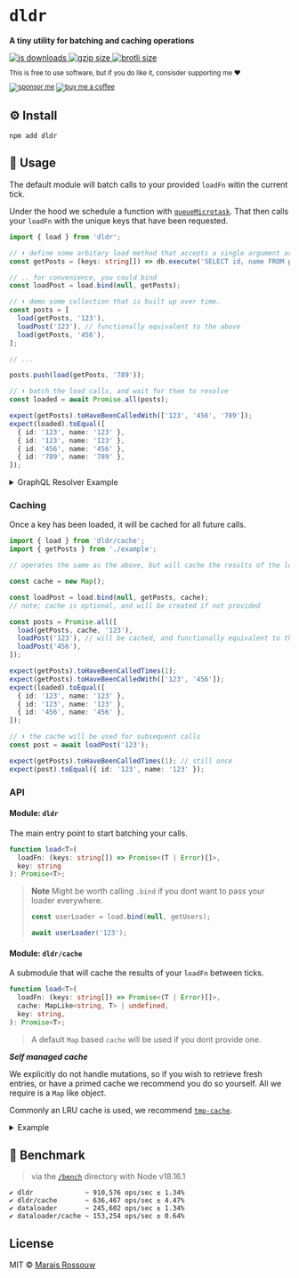 <div align="left">

<samp>

# dldr

</samp>

**A tiny utility for batching and caching operations**

<a href="https://npm-stat.com/charts.html?package=dldr">
  <img src="https://badgen.net/npm/dm/dldr?color=black&label=npm%20downloads" alt="js downloads">
</a>
<a href="https://unpkg.com/dldr/index.mjs">
  <img src="https://img.badgesize.io/https://unpkg.com/dldr/index.mjs?compression=gzip&label=gzip&color=black" alt="gzip size" />
</a>
<a href="https://unpkg.com/dldr/index.mjs">
  <img src="https://img.badgesize.io/https://unpkg.com/dldr/index.mjs?compression=brotli&label=brotli&color=black" alt="brotli size" />
</a>

<br />

<sup>

This is free to use software, but if you do like it, consisder supporting me ❤️

[![sponsor me](https://badgen.net/badge/icon/sponsor?icon=github&label&color=gray)](https://github.com/sponsors/maraisr)
[![buy me a coffee](https://badgen.net/badge/icon/buymeacoffee?icon=buymeacoffee&label&color=gray)](https://www.buymeacoffee.com/marais)

</sup>

</div>

## ⚙️ Install

```shell
npm add dldr
```

## 🚀 Usage

The default module will batch calls to your provided `loadFn` witin the current tick.

Under the hood we schedule a function with
[`queueMicrotask`](https://developer.mozilla.org/en-US/docs/Web/API/queueMicrotask). That then calls your `loadFn` with
the unique keys that have been requested.

```ts
import { load } from 'dldr';

// ⬇️ define some arbitary load method that accepts a single argument array of keys
const getPosts = (keys: string[]) => db.execute('SELECT id, name FROM posts WHERE id IN (?)', [keys]);

// .. for convenience, you could bind
const loadPost = load.bind(null, getPosts);

// ⬇️ demo some collection that is built up over time.
const posts = [
  load(getPosts, '123'),
  loadPost('123'), // functionally equivalent to the above
  load(getPosts, '456'),
];

// ...

posts.push(load(getPosts, '789'));

// ⬇️ batch the load calls, and wait for them to resolve
const loaded = await Promise.all(posts);

expect(getPosts).toHaveBeenCalledWith(['123', '456', '789']);
expect(loaded).toEqual([
  { id: '123', name: '123' },
  { id: '123', name: '123' },
  { id: '456', name: '456' },
  { id: '789', name: '789' },
]);
```

<details>

<summary>GraphQL Resolver Example</summary>

```ts
import { load } from 'dldr';
import { graphql, buildSchema } from 'graphql';

const schema = buildSchema(`
    type Query {
        me(name: String!): String!
    }
`);

const operation = `{
    a: me(name: "John")
    b: me(name: "Jane")
}`;

const results = await graphql({
  schema,
  source: operation,
  contextValue: {
    getUser: load.bind(null, async (names) => {
      // Assume youre calling out to a db or something
      const result = names.map((name) => name);

      // lets pretend this is a promise
      return Promise.resolve(result);
    }),
  },
  rootValue: {
    me: ({ name }, ctx) => {
      return ctx.getUser(name);
    },
  },
});
```

</details>

### Caching

Once a key has been loaded, it will be cached for all future calls.

```ts
import { load } from 'dldr/cache';
import { getPosts } from './example';

// operates the same as the above, but will cache the results of the load method

const cache = new Map();

const loadPost = load.bind(null, getPosts, cache);
// note; cache is optional, and will be created if not provided

const posts = Promise.all([
  load(getPosts, cache, '123'),
  loadPost('123'), // will be cached, and functionally equivalent to the above
  loadPost('456'),
]);

expect(getPosts).toHaveBeenCalledTimes(1);
expect(getPosts).toHaveBeenCalledWith(['123', '456']);
expect(loaded).toEqual([
  { id: '123', name: '123' },
  { id: '123', name: '123' },
  { id: '456', name: '456' },
]);

// ⬇️ the cache will be used for subsequent calls
const post = await loadPost('123');

expect(getPosts).toHaveBeenCalledTimes(1); // still once
expect(post).toEqual({ id: '123', name: '123' });
```

### API

#### Module: `dldr`

The main entry point to start batching your calls.

<!-- prettier-ignore-start -->
```ts
function load<T>(
  loadFn: (keys: string[]) => Promise<(T | Error)[]>,
  key: string
): Promise<T>;
```
<!-- prettier-ignore-end -->

> **Note** Might be worth calling `.bind` if you dont want to pass your loader everywhere.
>
> ```js
> const userLoader = load.bind(null, getUsers);
>
> await userLoader('123');
> ```

#### Module: `dldr/cache`

A submodule that will cache the results of your `loadFn` between ticks.

```ts
function load<T>(
  loadFn: (keys: string[]) => Promise<(T | Error)[]>,
  cache: MapLike<string, T> | undefined,
  key: string,
): Promise<T>;
```

> A default `Map` based `cache` will be used if you dont provide one.

**_Self managed cache_**

We explicitly do not handle mutations, so if you wish to retrieve fresh entries, or have a primed cache we recommend you
do so yourself. All we require is a `Map` like object.

Commonly an LRU cache is used, we recommend [`tmp-cache`](https://github.com/lukeed/tmp-cache).

<details>

<summary>Example</summary>

```ts
import LRU from 'tmp-cache';
import { load } from 'dldr/cache';

const loadUser = load.bind(null, getUsers, new LRU(100));
```

</details>

## 💨 Benchmark

> via the [`/bench`](/bench) directory with Node v18.16.1

```
✔ dldr             ~ 910,576 ops/sec ± 1.34%
✔ dldr/cache       ~ 636,467 ops/sec ± 4.47%
✔ dataloader       ~ 245,602 ops/sec ± 1.34%
✔ dataloader/cache ~ 153,254 ops/sec ± 0.64%
```

## License

MIT © [Marais Rossouw](https://marais.io)
